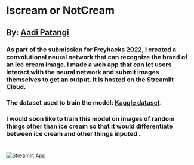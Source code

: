 # Iscream or NotCream
## By: [Aadi Patangi](https://github.com/AadiPatangi)

### As part of the submission for Freyhacks 2022, I created a convolutional neural network that can recognize the brand of an ice cream image. I made a web app that can let users interact with the neural network and submit images themselves to get an output. It is hosted on the Streamlit Cloud.
### The dataset used to train the model: [Kaggle dataset](https://www.kaggle.com/datasets/tysonpo/ice-cream-dataset).
### I would soon like to train this model on images of random things other than ice cream so that it would differentiate between ice cream and other things inputed .
#
#
#
#

[![Streamlit App](https://static.streamlit.io/badges/streamlit_badge_black_white.svg)](https://aadipatangi-icecream-streamlit-combo-app-sxgoyv.streamlitapp.com)
